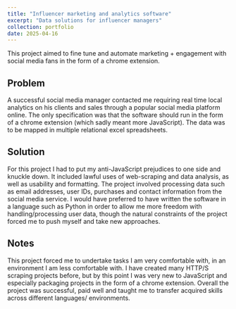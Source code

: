 ```yaml
---
title: "Influencer marketing and analytics software"
excerpt: "Data solutions for influencer managers"
collection: portfolio
date: 2025-04-16
---
```


This project aimed to fine tune and automate marketing + engagement with social media fans in the form of a chrome extension.


Problem
-------

A successful social media manager contacted me requiring real time local analytics on his clients and sales through a popular social media platform online. The only specification was that the software should run in the form of a chrome extension (which sadly meant more JavaScript). The data was to be mapped in multiple relational excel spreadsheets.

Solution
-------

For this project I had to put my anti-JavaScript prejudices to one side and knuckle down. It included lawful uses of web-scraping and data analysis, as well as usability and formatting. The project involved processing data such as email addresses, user IDs, purchases and contact information from the social media service. I would have preferred to have written the software in a language such as Python in order to allow me more freedom with handling/processing user data, though the natural constraints of the project forced me to push myself and take new approaches.

Notes
-------

This project forced me to undertake tasks I am very comfortable with, in an environment I am less comfortable with. I have created many HTTP/S scraping projects before, but by this point I was very new to JavaScript and especially packaging projects in the form of a chrome extension. Overall the project was successful, paid well and taught me to transfer acquired skills across different languages/ environments.
